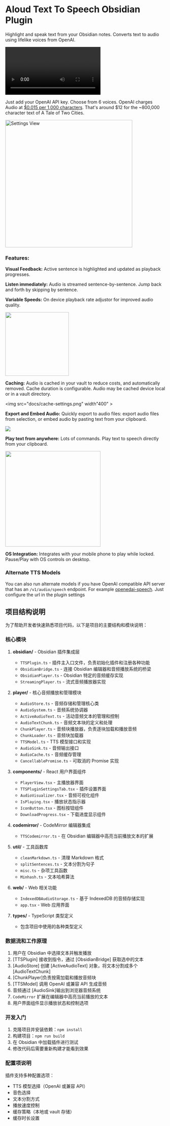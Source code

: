 # Aloud Text To Speech Obsidian Plugin

Highlight and speak text from your Obsidian notes. Converts text to audio using lifelike voices from OpenAI.

<video src="https://github.com/adrianlyjak/obsidian-aloud-tts/assets/2024018/6e673350-0cf2-4820-bca1-3f36cd3a24f6" ></video>

Just add your OpenAI API key. Choose from 6 voices. OpenAI charges Audio at [$0.015 per 1,000 characters](https://openai.com/pricing). That's around $12 for the ~800,000 character text of A Tale of Two Cities.

<img alt="Settings View" src="./docs/settings-example.png" width="400p" ></img>

### Features:

**Visual Feedback:** Active sentence is highlighted and updated as playback progresses.

**Listen immediately:** Audio is streamed sentence-by-sentence. Jump back and forth by skipping by sentence.

**Variable Speeds:** On device playback rate adjustor for improved audio quality.

<img src="docs/variable-speeds.png" width="200" ></img>

**Caching:** Audio is cached in your vault to reduce costs, and automatically removed. Cache duration is configurable. Audio may be cached device local or in a vault directory.

<img src="docs/cache-settings.png" width"400" ></img>

**Export and Embed Audio:** Quickly export to audio files: export audio files from selection, or embed audio by pasting text from your clipboard.

<img src="docs/right-click-menu.png" max="300" ></img>

**Play text from anywhere:** Lots of commands. Play text to speech directly from your clipboard.

<img src="docs/commands.png" width="300" ></img>

**OS Integration:** Integrates with your mobile phone to play while locked. Pause/Play with OS controls on desktop.

### Alternate TTS Models

You can also run alternate models if you have OpenAI compatible API server that has an `/v1/audio/speech` endpoint. For example [openedai-speech](https://github.com/matatonic/openedai-speech). Just configure the url in the plugin settings


## 项目结构说明

为了帮助开发者快速熟悉项目代码，以下是项目的主要结构和模块说明：

### 核心模块

1. **obsidian/** - Obsidian 插件集成层
   - `TTSPlugin.ts` - 插件主入口文件，负责初始化插件和注册各种功能
   - `ObsidianBridge.ts` - 连接 Obsidian 编辑器和音频播放系统的桥梁
   - `ObsidianPlayer.ts` - Obsidian 特定的音频缓存实现
   - `StreamingPlayer.ts` - 流式音频播放器实现

2. **player/** - 核心音频播放和管理模块
   - `AudioStore.ts` - 音频存储和管理核心类
   - `AudioSystem.ts` - 音频系统协调器
   - `ActiveAudioText.ts` - 活动音频文本的管理和控制
   - `AudioTextChunk.ts` - 音频文本块的定义和处理
   - `ChunkPlayer.ts` - 音频块播放器，负责逐块加载和播放音频
   - `ChunkLoader.ts` - 音频块加载器
   - `TTSModel.ts` - TTS 模型接口和实现
   - `AudioSink.ts` - 音频输出接口
   - `AudioCache.ts` - 音频缓存管理
   - `CancellablePromise.ts` - 可取消的 Promise 实现

3. **components/** - React 用户界面组件
   - `PlayerView.tsx` - 主播放器界面
   - `TTSPluginSettingsTab.tsx` - 插件设置界面
   - `AudioVisualizer.tsx` - 音频可视化组件
   - `IsPlaying.tsx` - 播放状态指示器
   - `IconButton.tsx` - 图标按钮组件
   - `DownloadProgress.tsx` - 下载进度显示组件

4. **codemirror/** - CodeMirror 编辑器集成
   - `TTSCodemirror.ts` - 在 Obsidian 编辑器中高亮当前播放文本的扩展

5. **util/** - 工具函数库
   - `cleanMarkdown.ts` - 清理 Markdown 格式
   - `splitSentences.ts` - 文本分割为句子
   - `misc.ts` - 杂项工具函数
   - `Minhash.ts` - 文本哈希算法

6. **web/** - Web 相关功能
   - `IndexedDBAudioStorage.ts` - 基于 IndexedDB 的音频存储实现
   - `app.tsx` - Web 应用界面

7. **types/** - TypeScript 类型定义
   - 包含项目中使用的各种类型定义

### 数据流和工作原理

1. 用户在 Obsidian 中选择文本并触发播放
2. [TTSPlugin] 接收到指令，通过 [ObsidianBridge] 获取选中的文本
3. [AudioStore] 创建 [ActiveAudioText] 对象，将文本分割成多个 [AudioTextChunk]
4. [ChunkPlayer]负责按需加载和播放音频块
5. [TTSModel] 调用 OpenAI 或兼容 API 生成音频
6. 音频通过 [AudioSink]输出到浏览器音频系统
7. `CodeMirror` 扩展在编辑器中高亮当前播放的文本
8. 用户界面组件显示播放状态和控制选项

### 开发入门

1. 克隆项目并安装依赖：`npm install`
2. 构建项目：`npm run build`
3. 在 Obsidian 中加载插件进行测试
4. 修改代码后需要重新构建才能看到效果

### 配置项说明

插件支持多种配置选项：
- TTS 模型选择（OpenAI 或兼容 API）
- 音色选择
- 文本分割方式
- 播放速度控制
- 缓存策略（本地或 vault 存储）
- 缓存时长设置
